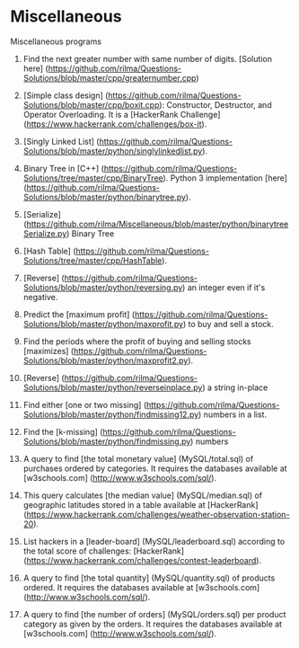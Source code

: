 # Miscellaneous
Miscellaneous programs

1. Find the next greater number with same number of digits. [Solution here] (https://github.com/rilma/Questions-Solutions/blob/master/cpp/greaternumber.cpp)
  
2. [Simple class design] (https://github.com/rilma/Questions-Solutions/blob/master/cpp/boxit.cpp): Constructor, Destructor, and Operator Overloading. It is a [HackerRank Challenge] (https://www.hackerrank.com/challenges/box-it).

3. [Singly Linked List] (https://github.com/rilma/Questions-Solutions/blob/master/python/singlylinkedlist.py).

4. Binary Tree in [C++] (https://github.com/rilma/Questions-Solutions/tree/master/cpp/BinaryTree). Python 3 implementation [here] (https://github.com/rilma/Questions-Solutions/blob/master/python/binarytree.py).

5. [Serialize] (https://github.com/rilma/Miscellaneous/blob/master/python/binarytreeSerialize.py) Binary Tree

6. [Hash Table] (https://github.com/rilma/Questions-Solutions/tree/master/cpp/HashTable).

7. [Reverse] (https://github.com/rilma/Questions-Solutions/blob/master/python/reversing.py) an integer even if it's negative.

8. Predict the [maximum profit] (https://github.com/rilma/Questions-Solutions/blob/master/python/maxprofit.py) to buy and sell a stock.

9. Find the periods where the profit of buying and selling stocks [maximizes] (https://github.com/rilma/Questions-Solutions/blob/master/python/maxprofit2.py).

10. [Reverse] (https://github.com/rilma/Questions-Solutions/blob/master/python/reverseinplace.py) a string in-place

11. Find either [one or two missing] (https://github.com/rilma/Questions-Solutions/blob/master/python/findmissing12.py) numbers in a list.

12. Find the [k-missing] (https://github.com/rilma/Questions-Solutions/blob/master/python/findmissing.py) numbers

13. A query to find [the total monetary value] (MySQL/total.sql) of purchases ordered by categories. It requires the databases available at [w3schools.com] (http://www.w3schools.com/sql/).

14. This query calculates [the median value] (MySQL/median.sql) of geographic latitudes stored in a table available at [HackerRank] (https://www.hackerrank.com/challenges/weather-observation-station-20).

15. List hackers in a [leader-board] (MySQL/leaderboard.sql) according to the total score of challenges: [HackerRank] (https://www.hackerrank.com/challenges/contest-leaderboard).

16. A query to find [the total quantity] (MySQL/quantity.sql) of products ordered. It requires the databases available at [w3schools.com] (http://www.w3schools.com/sql/).

17. A query to find [the number of orders] (MySQL/orders.sql) per product category as given by the orders. It requires the databases available at [w3schools.com] (http://www.w3schools.com/sql/).

